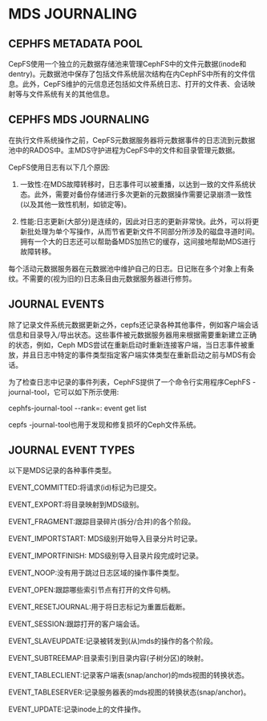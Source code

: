 # MDS JOURNALING
## CEPHFS METADATA POOL

CepFS使用一个独立的元数据存储池来管理CephFS中的文件元数据(inode和dentry)。元数据池中保存了包括文件系统层次结构在内CephFS中所有的文件信息。此外，CepFS维护的元信息还包括如文件系统日志、打开的文件表、会话映射等与文件系统有关的其他信息。

## CEPHFS MDS JOURNALING
在执行文件系统操作之前，CepFS元数据服务器将元数据事件的日志流到元数据池中的RADOS中。主MDS守护进程为CepFS中的文件和目录管理元数据。

CepFS使用日志有以下几个原因:

1. 一致性:在MDS故障转移时，日志事件可以被重播，以达到一致的文件系统状态。此外，需要对备份存储进行多次更新的元数据操作需要记录崩溃一致性(以及其他一致性机制，如锁定等)。

2. 性能:日志更新(大部分)是连续的，因此对日志的更新非常快。此外，可以将更新批处理为单个写操作，从而节省更新文件不同部分所涉及的磁盘寻道时间。拥有一个大的日志还可以帮助备MDS加热它的缓存，这间接地帮助MDS进行故障转移。

每个活动元数据服务器在元数据池中维护自己的日志。日记账在多个对象上有条纹。不需要的(视为旧的)日志条目由元数据服务器进行修剪。

## JOURNAL EVENTS
除了记录文件系统元数据更新之外，cepfs还记录各种其他事件，例如客户端会话信息和目录导入/导出状态。这些事件被元数据服务器用来根据需要重新建立正确的状态，例如，Ceph MDS尝试在重新启动时重新连接客户端，当日志事件被重放，并且日志中特定的事件类型指定客户端实体类型在重新启动之前与MDS有会话。

为了检查日志中记录的事件列表，CephFS提供了一个命令行实用程序CephFS -journal-tool，它可以如下所示使用:

cephfs-journal-tool --rank=<fs>:<rank> event get list

cepfs -journal-tool也用于发现和修复损坏的Ceph文件系统。

## JOURNAL EVENT TYPES

以下是MDS记录的各种事件类型。

EVENT_COMMITTED:将请求(id)标记为已提交。

EVENT_EXPORT:将目录映射到MDS级别。

EVENT_FRAGMENT:跟踪目录碎片(拆分/合并)的各个阶段。

EVENT_IMPORTSTART: MDS级别开始导入目录分片时记录。

EVENT_IMPORTFINISH: MDS级别导入目录片段完成时记录。

EVENT_NOOP:没有用于跳过日志区域的操作事件类型。

EVENT_OPEN:跟踪哪些索引节点有打开的文件句柄。

EVENT_RESETJOURNAL:用于将日志标记为重置后截断。

EVENT_SESSION:跟踪打开的客户端会话。

EVENT_SLAVEUPDATE:记录被转发到(从)mds的操作的各个阶段。

EVENT_SUBTREEMAP:目录索引到目录内容(子树分区)的映射。

EVENT_TABLECLIENT:记录客户端表(snap/anchor)的mds视图的转换状态。

EVENT_TABLESERVER:记录服务器表的mds视图的转换状态(snap/anchor)。

EVENT_UPDATE:记录inode上的文件操作。